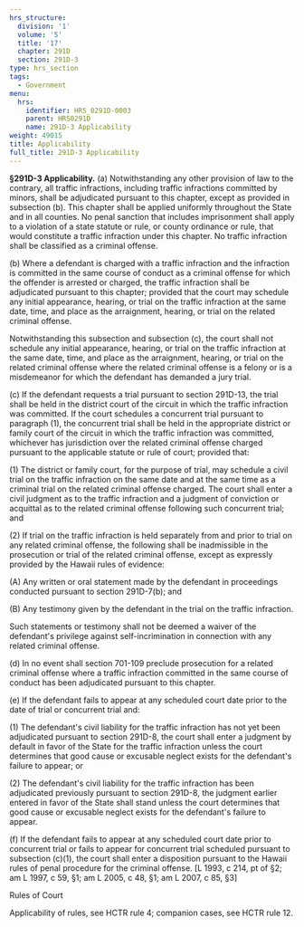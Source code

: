 ```yaml
---
hrs_structure:
  division: '1'
  volume: '5'
  title: '17'
  chapter: 291D
  section: 291D-3
type: hrs_section
tags:
  - Government
menu:
  hrs:
    identifier: HRS_0291D-0003
    parent: HRS0291D
    name: 291D-3 Applicability
weight: 49015
title: Applicability
full_title: 291D-3 Applicability
---
```

**§291D-3 Applicability.** (a) Notwithstanding any other provision of law to the contrary, all traffic infractions, including traffic infractions committed by minors, shall be adjudicated pursuant to this chapter, except as provided in subsection (b). This chapter shall be applied uniformly throughout the State and in all counties. No penal sanction that includes imprisonment shall apply to a violation of a state statute or rule, or county ordinance or rule, that would constitute a traffic infraction under this chapter. No traffic infraction shall be classified as a criminal offense.

(b) Where a defendant is charged with a traffic infraction and the infraction is committed in the same course of conduct as a criminal offense for which the offender is arrested or charged, the traffic infraction shall be adjudicated pursuant to this chapter; provided that the court may schedule any initial appearance, hearing, or trial on the traffic infraction at the same date, time, and place as the arraignment, hearing, or trial on the related criminal offense.

Notwithstanding this subsection and subsection (c), the court shall not schedule any initial appearance, hearing, or trial on the traffic infraction at the same date, time, and place as the arraignment, hearing, or trial on the related criminal offense where the related criminal offense is a felony or is a misdemeanor for which the defendant has demanded a jury trial.

(c) If the defendant requests a trial pursuant to section 291D-13, the trial shall be held in the district court of the circuit in which the traffic infraction was committed. If the court schedules a concurrent trial pursuant to paragraph (1), the concurrent trial shall be held in the appropriate district or family court of the circuit in which the traffic infraction was committed, whichever has jurisdiction over the related criminal offense charged pursuant to the applicable statute or rule of court; provided that:

(1) The district or family court, for the purpose of trial, may schedule a civil trial on the traffic infraction on the same date and at the same time as a criminal trial on the related criminal offense charged. The court shall enter a civil judgment as to the traffic infraction and a judgment of conviction or acquittal as to the related criminal offense following such concurrent trial; and

(2) If trial on the traffic infraction is held separately from and prior to trial on any related criminal offense, the following shall be inadmissible in the prosecution or trial of the related criminal offense, except as expressly provided by the Hawaii rules of evidence:

(A) Any written or oral statement made by the defendant in proceedings conducted pursuant to section 291D-7(b); and

(B) Any testimony given by the defendant in the trial on the traffic infraction.

Such statements or testimony shall not be deemed a waiver of the defendant's privilege against self-incrimination in connection with any related criminal offense.

(d) In no event shall section 701-109 preclude prosecution for a related criminal offense where a traffic infraction committed in the same course of conduct has been adjudicated pursuant to this chapter.

(e) If the defendant fails to appear at any scheduled court date prior to the date of trial or concurrent trial and:

(1) The defendant's civil liability for the traffic infraction has not yet been adjudicated pursuant to section 291D-8, the court shall enter a judgment by default in favor of the State for the traffic infraction unless the court determines that good cause or excusable neglect exists for the defendant's failure to appear; or

(2) The defendant's civil liability for the traffic infraction has been adjudicated previously pursuant to section 291D-8, the judgment earlier entered in favor of the State shall stand unless the court determines that good cause or excusable neglect exists for the defendant's failure to appear.

(f) If the defendant fails to appear at any scheduled court date prior to concurrent trial or fails to appear for concurrent trial scheduled pursuant to subsection (c)(1), the court shall enter a disposition pursuant to the Hawaii rules of penal procedure for the criminal offense. [L 1993, c 214, pt of §2; am L 1997, c 59, §1; am L 2005, c 48, §1; am L 2007, c 85, §3]

Rules of Court

Applicability of rules, see HCTR rule 4; companion cases, see HCTR rule 12.